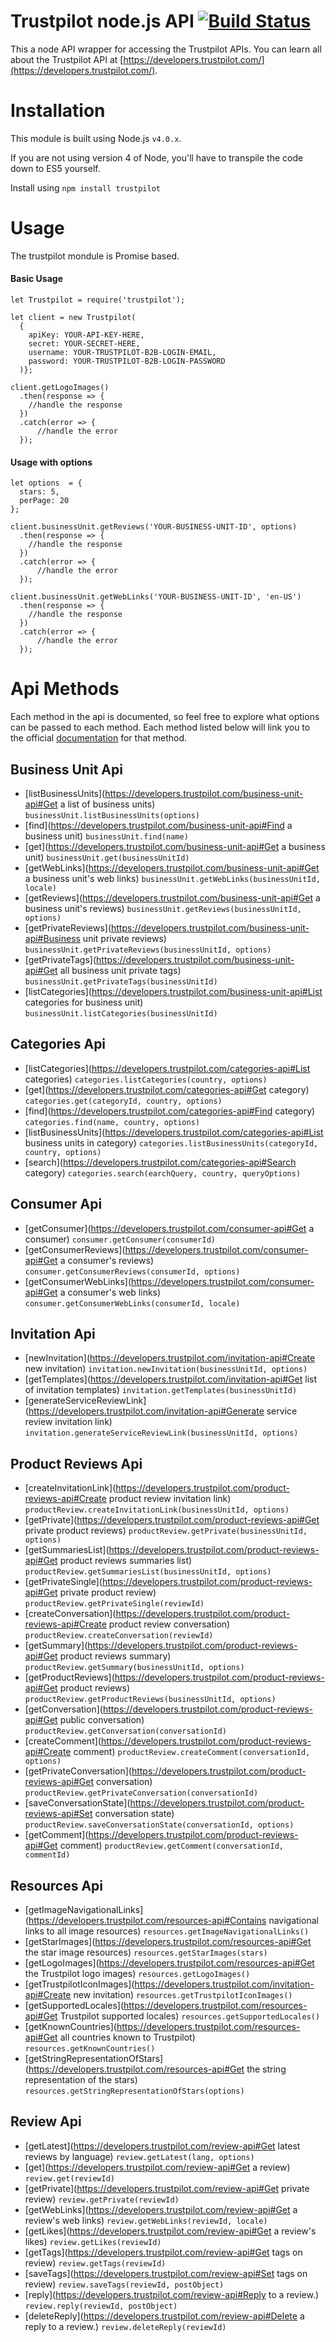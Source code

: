 # Trustpilot node.js API  [![Build Status](https://travis-ci.org/trustpilot/trustpilot-node-sdk.svg?branch=master)](https://travis-ci.org/trustpilot/trustpilot-node-sdk)

This a node API wrapper for accessing the Trustpilot APIs. You can learn all about the Trustpilot API at [https://developers.trustpilot.com/](https://developers.trustpilot.com/).


# Installation
This module is built using Node.js `v4.0.x`.

If you are not using version 4 of Node, you'll have to transpile the code down to ES5 yourself.

Install using `npm install trustpilot`

# Usage
The trustpilot mondule is Promise based.

#### Basic Usage
```
let Trustpilot = require('trustpilot');

let client = new Trustpilot(
  {
    apiKey: YOUR-API-KEY-HERE,
    secret: YOUR-SECRET-HERE,
    username: YOUR-TRUSTPILOT-B2B-LOGIN-EMAIL,
    password: YOUR-TRUSTPILOT-B2B-LOGIN-PASSWORD
  )};

client.getLogoImages()
  .then(response => {
    //handle the response
  })
  .catch(error => {
      //handle the error
  });
```

#### Usage with options
```
let options  = {
  stars: 5,
  perPage: 20
};

client.businessUnit.getReviews('YOUR-BUSINESS-UNIT-ID', options)
  .then(response => {
    //handle the response
  })
  .catch(error => {
      //handle the error
  });
```

```
client.businessUnit.getWebLinks('YOUR-BUSINESS-UNIT-ID', 'en-US')
  .then(response => {
    //handle the response
  })
  .catch(error => {
      //handle the error
  });
```

# Api Methods
  Each method in the api is documented, so feel free to explore what options can be passed to each method.
  Each method listed below will link you to the official [documentation](https://developers.trustpilot.com/) for that method.

## Business Unit Api
  - [listBusinessUnits](https://developers.trustpilot.com/business-unit-api#Get a list of business units) `businessUnit.listBusinessUnits(options)`
  - [find](https://developers.trustpilot.com/business-unit-api#Find a business unit) `businessUnit.find(name)`
  - [get](https://developers.trustpilot.com/business-unit-api#Get a business unit) `businessUnit.get(businessUnitId)`
  - [getWebLinks](https://developers.trustpilot.com/business-unit-api#Get a business unit's web links) `businessUnit.getWebLinks(businessUnitId, locale)`
  - [getReviews](https://developers.trustpilot.com/business-unit-api#Get a business unit's reviews) `businessUnit.getReviews(businessUnitId, options)`
  - [getPrivateReviews](https://developers.trustpilot.com/business-unit-api#Business unit private reviews) `businessUnit.getPrivateReviews(businessUnitId, options)`
  - [getPrivateTags](https://developers.trustpilot.com/business-unit-api#Get all business unit private tags) `businessUnit.getPrivateTags(businessUnitId)`
  - [listCategories](https://developers.trustpilot.com/business-unit-api#List categories for business unit) `businessUnit.listCategories(businessUnitId)`

## Categories Api
  - [listCategories](https://developers.trustpilot.com/categories-api#List categories) `categories.listCategories(country, options)`
  - [get](https://developers.trustpilot.com/categories-api#Get category) `categories.get(categoryId, country, options)`
  - [find](https://developers.trustpilot.com/categories-api#Find category) `categories.find(name, country, options)`
  - [listBusinessUnits](https://developers.trustpilot.com/categories-api#List business units in category) `categories.listBusinessUnits(categoryId, country, options)`
  - [search](https://developers.trustpilot.com/categories-api#Search category) `categories.search(earchQuery, country, queryOptions)`

## Consumer Api
  - [getConsumer](https://developers.trustpilot.com/consumer-api#Get a consumer) `consumer.getConsumer(consumerId)`
  - [getConsumerReviews](https://developers.trustpilot.com/consumer-api#Get a consumer's reviews) `consumer.getConsumerReviews(consumerId, options)`
  - [getConsumerWebLinks](https://developers.trustpilot.com/consumer-api#Get a consumer's web links) `consumer.getConsumerWebLinks(consumerId, locale)`


## Invitation Api
  - [newInvitation](https://developers.trustpilot.com/invitation-api#Create new invitation) `invitation.newInvitation(businessUnitId, options)`
  - [getTemplates](https://developers.trustpilot.com/invitation-api#Get list of invitation templates) `invitation.getTemplates(businessUnitId)`
  - [generateServiceReviewLink](https://developers.trustpilot.com/invitation-api#Generate service review invitation link) `invitation.generateServiceReviewLink(businessUnitId, options)`

## Product Reviews Api
  - [createInvitationLink](https://developers.trustpilot.com/product-reviews-api#Create product review invitation link) `productReview.createInvitationLink(businessUnitId, options)`
  - [getPrivate](https://developers.trustpilot.com/product-reviews-api#Get private product reviews) `productReview.getPrivate(businessUnitId, options)`
  - [getSummariesList](https://developers.trustpilot.com/product-reviews-api#Get product reviews summaries list) `productReview.getSummariesList(businessUnitId, options)`
  - [getPrivateSingle](https://developers.trustpilot.com/product-reviews-api#Get private product review) `productReview.getPrivateSingle(reviewId)`
  - [createConversation](https://developers.trustpilot.com/product-reviews-api#Create product review conversation) `productReview.createConversation(reviewId)`
  - [getSummary](https://developers.trustpilot.com/product-reviews-api#Get product reviews summary) `productReview.getSummary(businessUnitId, options)`
  - [getProductReviews](https://developers.trustpilot.com/product-reviews-api#Get product reviews) `productReview.getProductReviews(businessUnitId, options)`
  - [getConversation](https://developers.trustpilot.com/product-reviews-api#Get public conversation) `productReview.getConversation(conversationId)`
  - [createComment](https://developers.trustpilot.com/product-reviews-api#Create comment) `productReview.createComment(conversationId, options)`
  - [getPrivateConversation](https://developers.trustpilot.com/product-reviews-api#Get conversation) `productReview.getPrivateConversation(conversationId)`
  - [saveConversationState](https://developers.trustpilot.com/product-reviews-api#Set conversation state) `productReview.saveConversationState(conversationId, options)`
  - [getComment](https://developers.trustpilot.com/product-reviews-api#Get comment) `productReview.getComment(conversationId, commentId)`

## Resources Api
  - [getImageNavigationalLinks](https://developers.trustpilot.com/resources-api#Contains navigational links to all image resources) `resources.getImageNavigationalLinks()`
  - [getStarImages](https://developers.trustpilot.com/resources-api#Get the star image resources) `resources.getStarImages(stars)`
  - [getLogoImages](https://developers.trustpilot.com/resources-api#Get the Trustpilot logo images) `resources.getLogoImages()`
  - [getTrustpilotIconImages](https://developers.trustpilot.com/invitation-api#Create new invitation) `resources.getTrustpilotIconImages()`
  - [getSupportedLocales](https://developers.trustpilot.com/resources-api#Get Trustpilot supported locales) `resources.getSupportedLocales()`
  - [getKnownCountries](https://developers.trustpilot.com/resources-api#Get all countries known to Trustpilot) `resources.getKnownCountries()`
  - [getStringRepresentationOfStars](https://developers.trustpilot.com/resources-api#Get the string representation of the stars) `resources.getStringRepresentationOfStars(options)`

## Review Api
  - [getLatest](https://developers.trustpilot.com/review-api#Get latest reviews by language) `review.getLatest(lang, options)`
  - [get](https://developers.trustpilot.com/review-api#Get a review) `review.get(reviewId)`
  - [getPrivate](https://developers.trustpilot.com/review-api#Get private review) `review.getPrivate(reviewId)`
  - [getWebLinks](https://developers.trustpilot.com/review-api#Get a review's web links) `review.getWebLinks(reviewId, locale)`
  - [getLikes](https://developers.trustpilot.com/review-api#Get a review's likes) `review.getLikes(reviewId)`
  - [getTags](https://developers.trustpilot.com/review-api#Get tags on review) `review.getTags(reviewId)`
  - [saveTags](https://developers.trustpilot.com/review-api#Set tags on review) `review.saveTags(reviewId, postObject)`
  - [reply](https://developers.trustpilot.com/review-api#Reply to a review.) `review.reply(reviewId, postObject)`
  - [deleteReply](https://developers.trustpilot.com/review-api#Delete a reply to a review.) `review.deleteReply(reviewId)`
